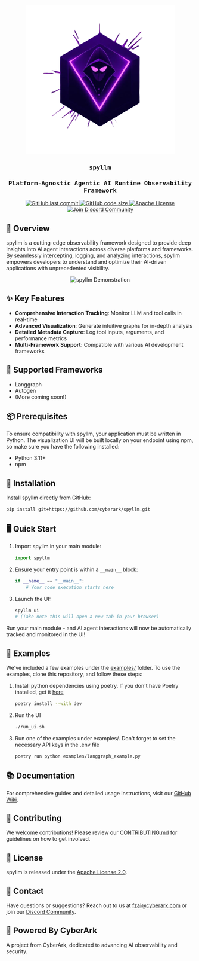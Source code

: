 <p align="center">
    <img src="resources/logo.png" alt="spyllm - AI Agent Observability Platform" width="400"/>
</p>
<h3 align="center" style="font-family: 'Fira Mono', Monospace;">spyllm</h3>
<h3 align="center" style="font-family: 'Fira Mono', Monospace;">Platform-Agnostic Agentic AI Runtime Observability Framework</h3>

<p align="center">
    <a href="https://github.com/cyberark/spyllm/commits/main">
        <img alt="GitHub last commit" src="https://img.shields.io/github/last-commit/cyberark/spyllm">
    </a>
    <a href="https://github.com/cyberark/spyllm">
        <img alt="GitHub code size" src="https://img.shields.io/github/languages/code-size/cyberark/spyllm">
    </a>
    <a href="https://github.com/cyberark/spyllm/blob/master/LICENSE">
        <img alt="Apache License" src="https://img.shields.io/github/license/cyberark/spyllm">
    </a>
    <a href="https://discord.gg/Zt297RAK">
        <img alt="Join Discord Community" src="https://img.shields.io/discord/1330486843938177157">
    </a>
</p>

## 🌟 Overview

spyllm is a cutting-edge observability framework designed to provide deep insights into AI agent interactions across diverse platforms and frameworks. By seamlessly intercepting, logging, and analyzing interactions, spyllm empowers developers to understand and optimize their AI-driven applications with unprecedented visibility.

<p align="center">
    <img src="resources/spyllm.gif" alt="spyllm Demonstration" width="800"/>
</p>

## ✨ Key Features

- **Comprehensive Interaction Tracking**: Monitor LLM and tool calls in real-time
- **Advanced Visualization**: Generate intuitive graphs for in-depth analysis
- **Detailed Metadata Capture**: Log tool inputs, arguments, and performance metrics
- **Multi-Framework Support**: Compatible with various AI development frameworks

## 🚀 Supported Frameworks

- Langgraph
- Autogen
- (More coming soon!)

## 📦 Prerequisites
To ensure compatibility with spyllm, your application must be written in Python. The visualization UI will be built locally on your endpoint using npm,
so make sure you have the following installed:

- Python 3.11+
- npm

## 🔧 Installation

Install spyllm directly from GitHub:

```bash
pip install git+https://github.com/cyberark/spyllm.git
```

## 🖥️ Quick Start

1. Import spyllm in your main module:
   ```python
   import spyllm
   ```

2. Ensure your entry point is within a `__main__` block:
   ```python
   if __name__ == "__main__":
       # Your code execution starts here
   ```

3. Launch the UI:
   ```bash
   spyllm ui
   # (Take note this will open a new tab in your browser)
   ```

Run your main module - and AI agent interactions will now be automatically tracked and monitored in the UI!

## 📌 Examples
We've included a few examples under the [examples/](https://github.com/cyberark/spyllm/tree/main/examples) folder.
To use the examples, clone this repository, and follow these steps:

1. Install python dependencies using poetry. If you don't have Poetry installed, get it [here](https://python-poetry.org/)
   ```bash
   poetry install --with dev
   ```

2. Run the UI
   ```bash
   ./run_ui.sh
   ```

3. Run one of the examples under examples/. Don't forget to set the necessary API keys in the .env file
   ```bash
   poetry run python examples/langgraph_example.py
   ```

## 📚 Documentation

For comprehensive guides and detailed usage instructions, visit our [GitHub Wiki](https://github.com/cyberark/spyllm/wiki).

## 🤝 Contributing

We welcome contributions! Please review our [CONTRIBUTING.md](https://github.com/cyberark/spyllm/blob/main/CONTRIBUTING.md) for guidelines on how to get involved.

## 📄 License

spyllm is released under the [Apache License 2.0](https://www.apache.org/licenses/LICENSE-2.0).

## 📧 Contact

Have questions or suggestions? Reach out to us at [fzai@cyberark.com](mailto:fzai@cyberark.com) or join our [Discord Community](https://discord.gg/Zt297RAK).

## 🌈 Powered By CyberArk

A project from CyberArk, dedicated to advancing AI observability and security.
